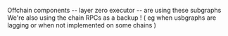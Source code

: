 Offchain components  -- layer zero executor -- are using these subgraphs
We're also using the chain RPCs as a backup ! ( eg when usbgraphs are lagging or when not implemented on some chains )
